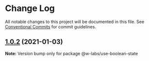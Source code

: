 # Change Log

All notable changes to this project will be documented in this file.
See [Conventional Commits](https://conventionalcommits.org) for commit guidelines.

## [1.0.2](https://github.com/wonism/react-libraries/compare/@w-labs/use-boolean-state@1.0.1...@w-labs/use-boolean-state@1.0.2) (2021-01-03)

**Note:** Version bump only for package @w-labs/use-boolean-state

